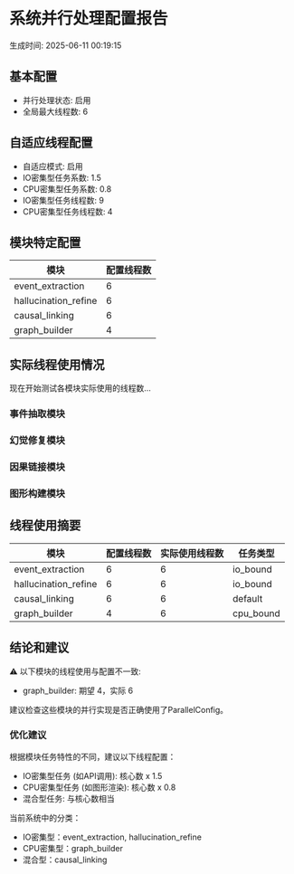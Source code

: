 # 系统并行处理配置报告

生成时间: 2025-06-11 00:19:15

## 基本配置

- 并行处理状态: 启用
- 全局最大线程数: 6

## 自适应线程配置

- 自适应模式: 启用
- IO密集型任务系数: 1.5
- CPU密集型任务系数: 0.8
- IO密集型任务线程数: 9
- CPU密集型任务线程数: 4

## 模块特定配置

| 模块 | 配置线程数 |
|------|----------|
| event_extraction | 6 |
| hallucination_refine | 6 |
| causal_linking | 6 |
| graph_builder | 4 |

## 实际线程使用情况

现在开始测试各模块实际使用的线程数...

### 事件抽取模块


### 幻觉修复模块


### 因果链接模块


### 图形构建模块


## 线程使用摘要

| 模块 | 配置线程数 | 实际使用线程数 | 任务类型 |
|------|------------|--------------|--------|
| event_extraction | 6 | 6 | io_bound |
| hallucination_refine | 6 | 6 | io_bound |
| causal_linking | 6 | 6 | default |
| graph_builder | 4 | 6 | cpu_bound |

## 结论和建议

⚠️ 以下模块的线程使用与配置不一致:

- graph_builder: 期望 4，实际 6

建议检查这些模块的并行实现是否正确使用了ParallelConfig。

### 优化建议

根据模块任务特性的不同，建议以下线程配置：

- IO密集型任务 (如API调用): 核心数 x 1.5
- CPU密集型任务 (如图形渲染): 核心数 x 0.8
- 混合型任务: 与核心数相当

当前系统中的分类：

- IO密集型：event_extraction, hallucination_refine
- CPU密集型：graph_builder
- 混合型：causal_linking
